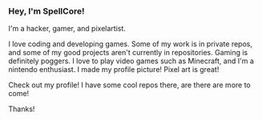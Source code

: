 ### Hey, I'm SpellCore!

I'm a hacker, gamer, and pixelartist.

I love coding and developing games. Some of my work is in private repos, and some of my good projects aren't currently in repositories.
Gaming is definitely poggers. I love to play video games such as Minecraft, and I'm a nintendo enthusiast.
I made my profile picture! Pixel art is great!

Check out my profile! I have some cool repos there, are there are more to come!

Thanks!

